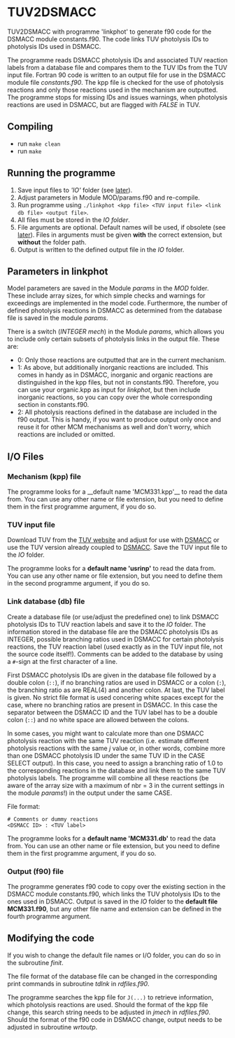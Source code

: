 # TUV2DSMACC

TUV2DSMACC with programme 'linkphot' to generate f90 code for the DSMACC module constants.f90. The code links TUV photolysis IDs to photolysis IDs used in DSMACC.

The programme reads DSMACC photolysis IDs and associated TUV reaction labels from a database file and compares them to the TUV IDs from the TUV input file. Fortran 90 code is written to an output file for use in the DSMACC module file _constants.f90_. The kpp file is checked for the use of photolysis reactions and only those reactions used in the mechanism are outputted. The programme stops for missing IDs and issues warnings, when photolysis reactions are used in DSMACC, but are flagged with _FALSE_ in TUV.

## Compiling

- run `make clean`
- run `make`

## Running the programme

1. Save input files to _'IO'_ folder (see [later](#io-files)).
2. Adjust parameters in Module MOD/params.f90 and re-compile.
3. Run programme using `./linkphot <kpp file> <TUV input file> <link db file> <output file>`.
1. All files must be stored in the _IO folder_. 
2. File arguments are optional. Default names will be used, if obsolete (see [later](#io-files)). Files in arguments must be given __with__ the correct extension, but __without__ the folder path.
4. Output is written to the defined output file in the _IO_ folder.

## Parameters in linkphot

Model parameters are saved in the Module _params_ in the _MOD_ folder. These include array sizes, for which simple checks and warnings for exceedings are implemented in the model code. Furthermore, the number of defined photolysis reactions in DSMACC as determined from the database file is saved in the module _params_.

There is a switch (_INTEGER mech_) in the Module _params_, which allows you to include only certain subsets of photolysis links in the output file. These are:
- 0: Only those reactions are outputted that are in the current mechanism.
- 1: As above, but additionally inorganic reactions are included. This comes in handy as in DSMACC, inorganic and organic reactions are distinguished in the kpp files, but not in constants.f90. Therefore, you can use your organic.kpp as input for _linkphot_, but then include inorganic reactions, so you can copy over the whole corresponding section in constants.f90.
- 2: All photolysis reactions defined in the database are included in the f90 output. This is handy, if you want to produce output only once and reuse it for other MCM mechanisms as well and don't worry, which reactions are included or omitted.


## I/O Files
### Mechanism (kpp) file

<Merge Conflict>
The programme looks for a __default name 'MCM331.kpp'__ to read the data from. You can use any other name or file extension, but you need to define them in the first programme argument, if you do so.


### TUV input file

Download TUV from the [TUV website](https://www2.acom.ucar.edu/modeling/tropospheric-ultraviolet-and-visible-tuv-radiation-model) and adjust for use with [DSMACC](https://github.com/wolfiex/DSMACC-testing) or use the TUV version already coupled to [DSMACC](https://github.com/wolfiex/DSMACC-testing). Save the TUV input file to the _IO_ folder.

The programme looks for a __default name 'usrinp'__ to read the data from. You can use any other name or file extension, but you need to define them in the second programme argument, if you do so.


### Link database (db) file

Create a database file (or use/adjust the predefined one) to link DSMACC photolysis IDs to TUV reaction labels and save it to the _IO_ folder. The information stored in the database file are the DSMACC photolysis IDs as INTEGER, possible branching ratios used in DSMACC for certain photolysis reactions, the TUV reaction label (used exactly as in the TUV input file, not the source code itself!). Comments can be added to the database by using a `#`-sign at the first character of a line.

First DSMACC photolysis IDs are given in the database file followed by a double colon (`::`), if no branching ratios are used in DSMACC or a colon (`:`), the branching ratio as are REAL(4) and another colon. At last, the TUV label is given. No strict file format is used concering white spaces except for the case, where no branching ratios are present in DSMACC. In this case the separator between the DSMACC ID and the TUV label has to be a double colon (`::`) and no white space are allowed between the colons.

In some cases, you might want to calculate more than one DSMACC photolysis reaction with the same TUV reaction (i.e. estimate different photolysis reactions with the same _j_ value or, in other words, combine more than one DSMACC photolysis ID under the same TUV ID in the CASE SELECT output). In this case, you need to assign a branching ratio of 1.0 to the corresponding reactions in the database and link them to the same TUV photolysis labels. The programme will combine all these reactions (be aware of the array size with a maximum of nbr = 3 in the current settings in the module _params_!) in the output under the same CASE.

File format:  
```
# Comments or dummy reactions
<DSMACC ID> : <TUV label>
```
The programme looks for a __default name 'MCM331.db'__ to read the data from. You can use an other name or file extension, but you need to define them in the first programme argument, if you do so.


### Output (f90) file

The programme generates f90 code to copy over the existing section in the DSMACC module constants.f90, which links the TUV photolysis IDs to the ones used in DSMACC. Output is saved in the _IO_ folder to the __default file MCM331.f90__, but any other file name and extension can be defined in the fourth programme argument.


## Modifying the code

If you wish to change the default file names or I/O folder, you can do so in the subroutine _finit_.

The file format of the database file can be changed in the corresponding print commands in subroutine _tdlnk_ in _rdfiles.f90_.

The programme searches the kpp file for `J(...)` to retrieve information, which photolysis reactions are used. Should the format of the kpp file change, this search string needs to be adjusted in _jmech_ in _rdfiles.f90_. Should the format of the f90 code in DSMACC change, output needs to be adjusted in subroutine _wrtoutp_.
